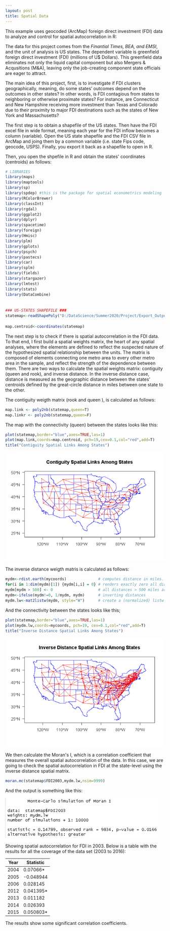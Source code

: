 ```yaml
---
layout: post
title: Spatial Data
---
```


This example uses geocoded (ArcMap) foreign direct investment (FDI) data to analyze and control for spatial autocorrelation in R:

The data for this project comes from the *Finantial Times, BEA, and EMSI*, and the unit of analysis is US states. The dependent variable is greenfield foreign direct investment (FDI) (millions of U$ Dollars). This greenfield data eliminates not only the liquid capital component but also Mergers & Acqusitions (M&A), leaving only the job-creating component state officials are eager to attract. 

The main idea of this project, first, is to investigate if FDI clusters geographically, meaning, do some states’ outcomes depend on the outcomes in other states? In other words, is FDI contagious from states to neighboring or otherwise proximate states? For instance, are Connecticut and New Hampshire receiving more investment than Texas and Colorado due to their proximity to major FDI destinations such as the states of New York and Massachusetts?

The first step is to obtain a shapefile of the US states. Then have the FDI excel file in wide format, meaning each year for the FDI inflow becomes a column (variable). Open the US state shapefile and the FDI CSV file in ArcMap and joing them by a common variable (i.e. state Fips code, geocode, USPS). Finally, you export it back as a shapefile to open in R.

Then, you open the shpefile in R and obtain the states' coordinates (centroids) as follows:

```R
# LIBRARIES
library(maps)
library(maptools)
library(sp)
library(spdep) #this is the package for spatial econometrics modeling
library(RColorBrewer)
library(classInt)
library(rgdal)
library(ggplot2)
library(dplyr)
library(spacetime)
library(foreign)
library(Hmisc)
library(plm)
library(gplots)
library(psych)
library(pastecs)
library(car)
library(splm)
library(fields)
library(stargazer)
library(lmtest)
library(stats)
library(DataCombine)


### US-STATES SHAPEFILE ###
statemap<-readShapePoly("D:/DataScience/Summer2020/Project/Export_Output_2.shp",IDvar="GEOID",proj4string=CRS("+proj=longlat +ellps=WGS84"))

map.centroid<-coordinates(statemap)   

```

The next step is to check if there is spatial autocorrelation in the FDI data. To that end, I first build a spatial weights matrix, the heart of any spatial analyses, where the elements are defined to reflect the suspected nature of the hypothesized spatial relationship between the units. The matrix is composed of elements connecting one metro area to every other metro area in the sample, and reflect the strength of the dependence between them. There are two ways to calculate the spatial weights matrix: contiguity (queen and rook), and inverse distance. In the inverse distance case, distance is measured as the geographic distance between the states' centroids defined by the great-circle distance in miles between one state to the other.

The contiguity weigth matrix (rook and queen ), is calculated as follows:

```R
map.link <- poly2nb(statemap,queen=T)
map.linkr <- poly2nb(statemap,queen=F)

```

The map with the connectivity (queen) between the states looks like this:
```R
plot(statemap,border="blue",axes=TRUE,las=1)
plot(map.link,coords=map.centroid, pch=19,cex=0.1,col="red",add=T)
title("Contiguity Spatial Links Among States")                 
```
![Contiguity Map](https://github.com/pmcavallo/pmcavallo.github.io/blob/master/images/queen2.png?raw=true)

The inverse distance weigth matris is calculated as follows:
```R
mydm<-rdist.earth(mycoords)              # computes distance in miles. 
for(i in 1:dim(mydm)[1]) {mydm[i,i] = 0} # renders exactly zero all diagonal elements
mydm[mydm > 500] <- 0                    # all distances > 500 miles are set to zero
mydm<-ifelse(mydm!=0, 1/mydm, mydm)      # inverting distances
mydm.lw<-mat2listw(mydm, style="W")      # create a (normalized) listw object
```
And the connectivity between the states looks like this;

```R
plot(statemap,border="blue",axes=TRUE,las=1)
plot(mydm.lw,coords=mycoords, pch=19, cex=0.1,col="red",add=T)
title("Inverse Distance Spatial Links Among States")  
```

![Contiguity Map](https://github.com/pmcavallo/pmcavallo.github.io/blob/master/images/inverse.png?raw=true)

We then calculate the Moran's I, which is a correlation coefficient that measures the overall spatial autocorrelation of the data. In this case, we are going to check the spatial autocorrelation in FDI at the state-level using the inverse distance spatial matrix.

```R
moran.mc(statemap$FDI2003,mydm.lw,nsim=9999)
```
And the output is something like this:

![Contiguity Map](https://github.com/pmcavallo/pmcavallo.github.io/blob/master/images/moran.png?raw=true)

Showing spatial autocorrelation for FDI in 2003. Below is a table with the results for all the coverage of the data set (2003 to 2016):

| Year                 | Statistic            |              
| ---------------------|----------------------|
| 2004                 | 0.07066*             |
| 2005                 | -0.048944            |  
| 2006                 | 0.028145             |  
| 2012                 | 0.041395*            |
| 2013                 | 0.011182             |
| 2014                 | 0.026393             |
| 2015                 | 0.050803*            |

The results show some significant correlation coefficients. 


